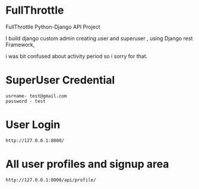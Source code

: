 # FullThrottle
FullThrottle Python-Django API Project 


I build django custom admin creating user and superuser , using 
Django rest Framework,

i was bit confused about activity period so i sorry for that.

# SuperUser Credential
    usrname- test@gmail.com
    password - test


# User Login

    http://127.0.0.1:8000/

# All user profiles and signup area

    http://127.0.0.1:8000/api/profile/
